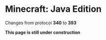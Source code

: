 # Minecraft: Java Edition

Changes from protocol **340** to **393**

__This page is still under construction__
